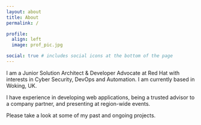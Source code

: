 ```yaml
---
layout: about
title: About
permalink: /

profile:
  align: left
  image: prof_pic.jpg

social: true # includes social icons at the bottom of the page
---
```


I am a Junior Solution Architect & Developer Advocate at Red Hat with interests in Cyber Security, DevOps and Automation. I am currently based in Woking, UK.

I have experience in developing web applications, being a trusted advisor to a company partner, and presenting at region-wide events.

Please take a look at some of my past and ongoing projects.